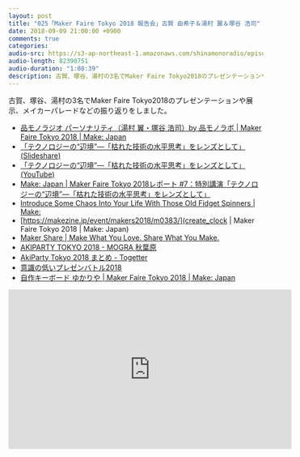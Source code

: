 ```yaml
---
layout: post
title: "025「Maker Faire Tokyo 2018 報告会」古賀 由希子＆湯村 翼＆塚谷 浩司"
date: 2018-09-09 21:00:00 +0900
comments: true
categories:
audio-src: https://s3-ap-northeast-1.amazonaws.com/shinamonoradio/episodes/025.mp3
audio-length: 82390751
audio-duration: "1:08:39"
description: 古賀、塚谷、湯村の3名でMaker Faire Tokyo2018のプレゼンテーションや展示、メイカーパレードなどの振り返りをしました。
---
```

古賀、塚谷、湯村の3名でMaker Faire Tokyo2018のプレゼンテーションや展示、メイカーパレードなどの振り返りをしました。

- [品モノラジオ パーソナリティ（湯村 翼・塚谷 浩司）by 品モノラボ | Maker Faire Tokyo 2018 | Make: Japan](https://makezine.jp/event/makers2018/m0505/)
- [「テクノロジーの“辺境”—「枯れた技術の水平思考」をレンズとして」(Slideshare)](https://www.slideshare.net/kotobuki/maker-faire-tokyo-2018-108616964)
- [「テクノロジーの“辺境”—「枯れた技術の水平思考」をレンズとして」(YouTube)](https://www.youtube.com/watch?v=zThCaeLxKnI)
- [Make: Japan |   Maker Faire Tokyo 2018レポート #7：特別講演「テクノロジーの“辺境”—「枯れた技術の水平思考」をレンズとして」](https://makezine.jp/blog/2018/08/mft2018_report7_special_session.html)
- [Introduce Some Chaos Into Your Life With Those Old Fidget Spinners | Make:](https://makezine.com/2018/10/11/introduce-some-chaos-into-your-life-with-those-old-fidget-spinners/)
- [https://makezine.jp/event/makers2018/m0383/](create_clock | Maker Faire Tokyo 2018 | Make: Japan)
- [Maker Share | Make What You Love. Share What You Make.](https://makershare.com/)
- [AKIPARTY TOKYO 2018 - MOGRA 秋葉原](https://club-mogra.jp/2018/08/04/3560/)
- [AkiParty Tokyo 2018 まとめ - Togetter](https://togetter.com/li/1253596)
- [意識の低いプレゼンバトル2018](https://www.slideshare.net/KyokoOmi/2018-106588794)
- [自作キーボード ゆかりや | Maker Faire Tokyo 2018 | Make: Japan](https://makezine.jp/event/makers2018/m0376/)

<iframe width="560" height="315" src="https://www.youtube.com/embed/OrgaU6Zbymw" frameborder="0" allowfullscreen></iframe>
